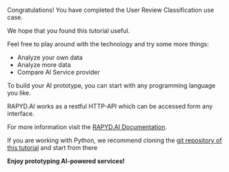 Congratulations! You have completed the User Review Classification use case.

We hope that you found this tutorial useful. 

Feel free to play around with the technology and try some more things:

* Analyze your own data
* Analyze more data
* Compare AI Service provider

To build your AI prototype, you can start with any programming language you like. 

RAPYD.AI works as a restful HTTP-API which can be accessed form any interface.

For more information visit the [RAPYD.AI Documentation](https://www.rapyd.ai/docs/).

If you are working with Python, we recommend cloning the [git repository of this tutorial](https://github.com/rapyd-ai/use-cases/tree/master/classify-user-reviews) and start from there

**Enjoy prototyping AI-powered services!**
